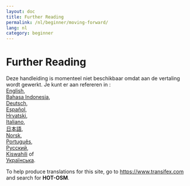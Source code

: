 ```yaml
---
layout: doc
title: Further Reading
permalink: /nl/beginner/moving-forward/
lang: nl
category: beginner
---
```


Further Reading
===============

Deze handleiding is momenteel niet beschikbaar omdat aan de vertaling wordt gewerkt. Je kunt er aan refereren in :  
[English](/en/beginner/moving-forward/),  
[Bahasa Indonesia](/bi/beginner/moving-forward/),  
[Deutsch](/de/beginner/moving-forward/),  
[Español](/es/beginner/moving-forward/),  
[Hrvatski](/hr/beginner/moving-forward/),  
[Italiano](/it/beginner/moving-forward/),  
[日本語](/ja/beginner/moving-forward/),  
[Norsk](/nb/beginner/moving-forward/),  
[Português](/pt/beginner/moving-forward/),  
[Русский](/ru/beginner/moving-forward/),  
[Kiswahili](/sw/beginner/moving-forward/) of  
[Українська](/uk/beginner/moving-forward/).

To help produce translations for this site, go to <https://www.transifex.com> and search for **HOT-OSM**.  
